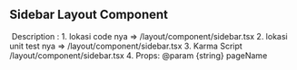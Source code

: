 ## Sidebar Layout Component
<Image>
Description :
1. lokasi code nya => /layout/component/sidebar.tsx
2. lokasi unit test nya => /layout/component/sidebar.tsx
3. Karma Script /layout/component/sidebar.tsx
4. Props: @param {string} pageName
